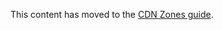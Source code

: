 This content has moved to the [CDN Zones guide](https://developer.salesforce.com/docs/commerce/commerce-api/guide/cdn-zones.html).